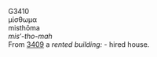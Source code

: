 <body>
  <p>G3410<br>  μίσθωμα  <br> misthōma  <br><i>mis‘-tho-mah </i><br>From <a href="g3409.htm">3409</a>  a <i>rented</i> <i>building:</i> - hired house.<br></p>
 </body>